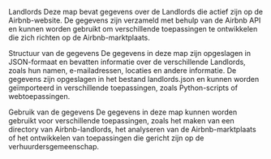 Landlords
Deze map bevat gegevens over de Landlords die actief zijn op de Airbnb-website. De gegevens zijn verzameld met behulp van de Airbnb API en kunnen worden gebruikt om verschillende toepassingen te ontwikkelen die zich richten op de Airbnb-marktplaats.

Structuur van de gegevens
De gegevens in deze map zijn opgeslagen in JSON-formaat en bevatten informatie over de verschillende Landlords, zoals hun namen, e-mailadressen, locaties en andere informatie. De gegevens zijn opgeslagen in het bestand landlords.json en kunnen worden geïmporteerd in verschillende toepassingen, zoals Python-scripts of webtoepassingen.

Gebruik van de gegevens
De gegevens in deze map kunnen worden gebruikt voor verschillende toepassingen, zoals het maken van een directory van Airbnb-landlords, het analyseren van de Airbnb-marktplaats of het ontwikkelen van toepassingen die gericht zijn op de verhuurdersgemeenschap.
